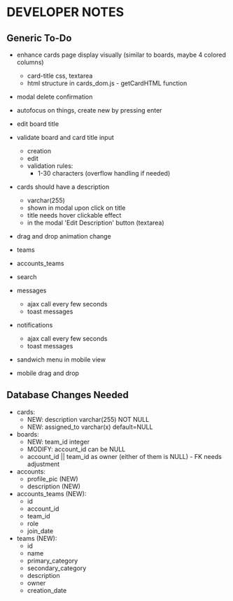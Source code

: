 
# DEVELOPER NOTES


## Generic To-Do

- enhance cards page display visually (similar to boards, maybe 4 colored columns)
    + card-title css, textarea
    + html structure in cards_dom.js - getCardHTML function
- modal delete confirmation
- autofocus on things, create new by pressing enter
- edit board title

- validate board and card title input
    + creation
    + edit
    + validation rules:
        - 1-30 characters (overflow handling if needed)

- cards should have a description
    + varchar(255)
    + shown in modal upon click on title
    + title needs hover clickable effect
    + in the modal 'Edit Description' button (textarea)

- drag and drop animation change
- teams
- accounts_teams
- search
- messages
    + ajax call every few seconds
    + toast messages
- notifications
    + ajax call every few seconds
    + toast messages
- sandwich menu in mobile view
- mobile drag and drop

## Database Changes Needed

- cards:
    + NEW: description varchar(255) NOT NULL
    + NEW: assigned_to varchar(x) default=NULL
- boards:
    + NEW: team_id integer
    + MODIFY: account_id can be NULL
    + account_id || team_id as owner (either of them is NULL) - FK needs adjustment
- accounts:
    + profile_pic (NEW)
    + description (NEW)
- accounts_teams (NEW):
    + id
    + account_id
    + team_id
    + role
    + join_date
- teams (NEW):
    + id
    + name
    + primary_category
    + secondary_category
    + description
    + owner
    + creation_date
